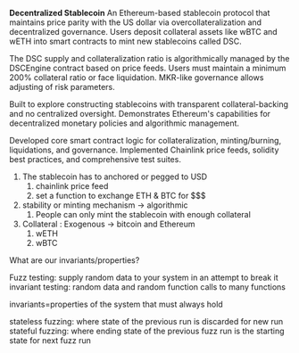 **Decentralized Stablecoin**
An Ethereum-based stablecoin protocol that maintains price parity with the US dollar via overcollateralization and decentralized governance. Users deposit collateral assets like wBTC and wETH into smart contracts to mint new stablecoins called DSC.

The DSC supply and collateralization ratio is algorithmically managed by the DSCEngine contract based on price feeds. Users must maintain a minimum 200% collateral ratio or face liquidation. MKR-like governance allows adjusting of risk parameters.

Built to explore constructing stablecoins with transparent collateral-backing and no centralized oversight. Demonstrates Ethereum's capabilities for decentralized monetary policies and algorithmic management.

Developed core smart contract logic for collateralization, minting/burning, liquidations, and governance. Implemented Chainlink price feeds, solidity best practices, and comprehensive test suites.


1. The stablecoin has to anchored or pegged to USD
    1. chainlink price feed
    2. set a function  to exchange ETH & BTC for $$$
2. stability or minting mechanism -> algorithmic
    1. People can only mint the stablecoin with enough collateral
3. Collateral : Exogenous -> bitcoin and Ethereum
    1. wETH
    2. wBTC


What are our invariants/properties?

Fuzz testing: supply random data to your system in an attempt to break it
invariant testing: random data and random function calls to many functions

invariants=properties of the system that must always hold

stateless fuzzing: where state of the previous run is discarded for new run
stateful fuzzing: where ending state of the previous fuzz run is the starting state for next fuzz run
